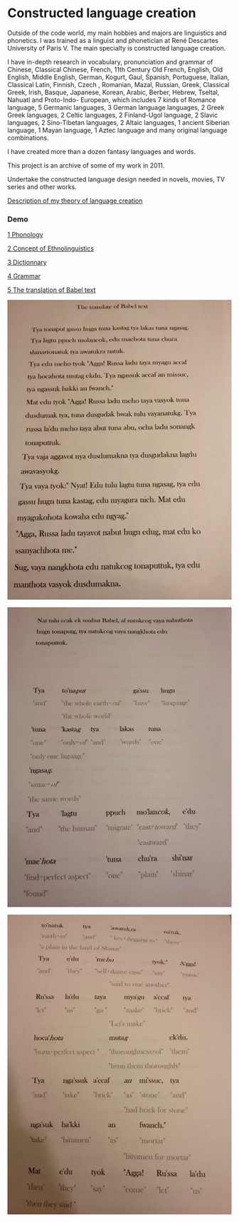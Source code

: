 # Constructed language creation

Outside of the code world, my main hobbies and majors are linguistics and phonetics. I was trained as a linguist and phonetician at René Descartes University of Paris V. The main specialty is constructed language creation.

I have in-depth research in vocabulary, pronunciation and grammar of Chinese, Classical Chinese, French, 11th Century Old French, English, Old English, Middle English, German, Kogurt, Gaul, Spanish, Portuguese, Italian, Classical Latin, Finnish, Czech , Romanian, Mazal, Russian, Greek, Classical Greek, Irish, Basque, Japanese, Korean, Arabic, Berber, Hebrew, Tseltal, Nahuatl and Proto-Indo- European, which includes 7 kinds of Romance language, 5 Germanic languages, 3 German language languages, 2 Greek Greek languages, 2 Celtic languages, 2 Finland-Ugol language, 2 Slavic languages, 2 Sino-Tibetan languages, 2 Altaic languages, 1 ancient Siberian language, 1 Mayan language, 1 Aztec language and many original language combinations.

I have created more than a dozen fantasy languages and words.

This project is an archive of some of my work in 2011.

Undertake the constructed language design needed in novels, movies, TV series and other works.

[Description of my theory of language creation](MyTheory.md)

### Demo

[1 Phonology](1.Phonology.md)

[2 Concept of Ethnolinguistics](2.Ethnolinguistics.md)

[3 Dictionnary](3.Dictionnary.md)

[4 Grammar](4.Grammar.md)

[5 The translation of Babel text](5.BabelText.md)

![img](img/IMG_0569.JPG)

![img](img/IMG_0570.JPG)

![img](img/IMG_0571.JPG)
